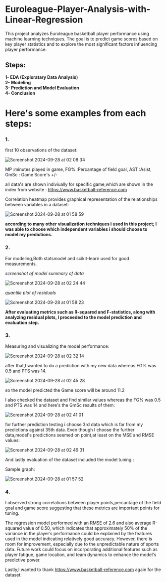 # Euroleague-Player-Analysis-with-Linear-Regression
This project analyzes Euroleague basketball player performance using machine learning techniques. The goal is to predict game scores based on key player statistics and to explore the most significant factors influencing player performance.

## Steps:
**1- EDA (Exploratary Data Analysis)**
<br>
**2- Modeling**
<br>
**3- Prediction and Model Evaluation**
<br>
**4- Conclusion**

# Here's some examples from each steps:

### 1.
first 10 observations of the dataset:

![Screenshot 2024-09-28 at 02 08 34](https://github.com/user-attachments/assets/d2c6703f-1b72-4ef2-8892-8861588265e4) 

MP :minutes played in game,
FG% :Percantage of field goal,
AST :Asist,
GmSc : Game Score's +/- 

all data's are shown indiviually for specific game,which are shown in the index from website : https://www.basketball-reference.com

Correlation heatmap provides graphical representation of the relationships between variables in a dataset:

![Screenshot 2024-09-28 at 01 58 59](https://github.com/user-attachments/assets/77038b2e-d8b7-4538-bf11-e92afa2753fb)

**according to many other visualization techniques i used in this project; I was able to choose which independent variables i should choose to model my predictions.**

### 2.
For modeling,Both statsmodel and scikit-learn used for good measurements.

*screenshot of model summary of data*

![Screenshot 2024-09-28 at 02 24 44](https://github.com/user-attachments/assets/2eaeb484-ed68-40ac-8a52-6b7245c91210) 

*quantile plot of residuals*

![Screenshot 2024-09-28 at 01 58 23](https://github.com/user-attachments/assets/02500bf1-07fc-4e6c-8f52-e5277eecb991)

**After evaluating metrics such as R-squared and F-statistics, along with analyzing residual plots, I proceeded to the model prediction and evaluation step.**

### 3.

Measuring and visualizing the model performance:

![Screenshot 2024-09-28 at 02 32 14](https://github.com/user-attachments/assets/f6a4db03-b098-42be-8437-2d47b6a98bf2)



after that,I wanted to do a prediction with my new data whereas FG% was 0.5 and PTS was 14.

![Screenshot 2024-09-28 at 02 45 28](https://github.com/user-attachments/assets/81361f55-b6a8-4809-8302-0630a506b546)

so the model predicted the Game score will be around 11.2

I also checked the dataset and find similar values whereas the FG% was 0.5 and PTS was 14 and here's the GmSc results of them:

![Screenshot 2024-09-28 at 02 41 01](https://github.com/user-attachments/assets/855048a2-67e1-4c29-9e0a-9948650720b7)

for further prediction testing i choose 3rd data which is far from my predictions against 35th data.
Even though I choose the further data,model's predictions seemed on point,at least on the MSE and RMSE values:

![Screenshot 2024-09-28 at 02 49 31](https://github.com/user-attachments/assets/1faea1a0-f46d-425b-ad3b-26dcf4f4ae2b)

And lastly evaluation of the dataset included the model tuning :

Sample graph:

![Screenshot 2024-09-28 at 01 57 52](https://github.com/user-attachments/assets/caa19e3e-889f-4564-aa39-d9b3f245b7b2)

### 4.
I observed strong correlations between player points,percantage of the field goal and game score suggesting that these metrics are important points for tuning.

The regression model performed with an RMSE of 2.6 and also average R-squared value of 0.50, which indicates that approximately 50% of the variance in the player’s performance could be explained by the features used in the model indicating relatively good accuracy. However, there is room for improvement, especially due to the unpredictable nature of sports data. Future work could focus on incorporating additional features such as player fatigue, game location, and team dynamics to enhance the model's predictive power.


Lastly,I wanted to thank https://www.basketball-reference.com again for the dataset.
